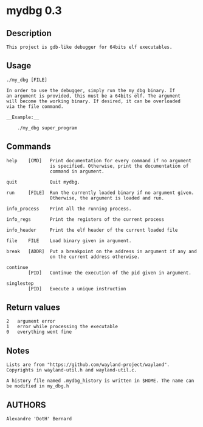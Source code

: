 mydbg 0.3
=========

Description
-----------

    This project is gdb-like debugger for 64bits elf executables.

Usage
-----

    ./my_dbg [FILE]

    In order to use the debugger, simply run the my_dbg binary. If
    an argument is provided, this must be a 64bits elf. The argument
    will become the working binary. If desired, it can be overloaded
    via the file command.

    __Example:__

        ./my_dbg super_program

Commands
--------

    help    [CMD]   Print documentation for every command if no argument
                    is specified. Otherwise, print the documentation of
                    command in argument.

    quit            Quit mydbg.

    run     [FILE]  Run the currently loaded binary if no argument given.
                    Otherwise, the argument is loaded and run.

    info_process    Print all the running process.

    info_regs       Print the registers of the current process

    info_header     Print the elf header of the current loaded file

    file    FILE    Load binary given in argument.

    break   [ADDR]  Put a breakpoint on the address in argument if any and
                    on the current address otherwise.

    continue
            [PID]   Continue the execution of the pid given in argument.

    singlestep
            [PID]   Execute a unique instruction

Return values
-------------

    2   argument error
    1   error while processing the executable
    0   everything went fine

Notes
-----

    Lists are from "https://github.com/wayland-project/wayland".
    Copyrights in wayland-util.h and wayland-util.c.

    A history file named .mydbg_history is written in $HOME. The name can
    be modified in my_dbg.h

AUTHORS
-------

    Alexandre 'DotH' Bernard
